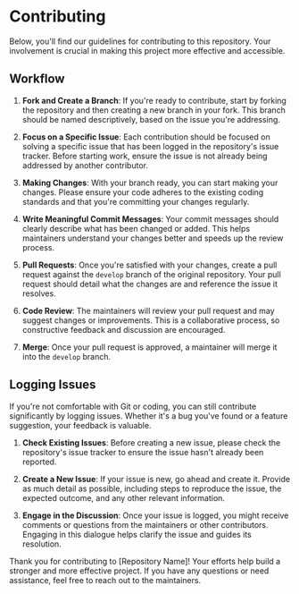 # Contributing

Below, you'll find our guidelines for contributing to this repository. Your involvement is crucial in making this project more effective and accessible.

## Workflow

1. **Fork and Create a Branch**: If you're ready to contribute, start by forking the repository and then creating a new branch in your fork. This branch should be named descriptively, based on the issue you're addressing.

2. **Focus on a Specific Issue**: Each contribution should be focused on solving a specific issue that has been logged in the repository's issue tracker. Before starting work, ensure the issue is not already being addressed by another contributor.

3. **Making Changes**: With your branch ready, you can start making your changes. Please ensure your code adheres to the existing coding standards and that you're committing your changes regularly.

4. **Write Meaningful Commit Messages**: Your commit messages should clearly describe what has been changed or added. This helps maintainers understand your changes better and speeds up the review process.

5. **Pull Requests**: Once you're satisfied with your changes, create a pull request against the `develop` branch of the original repository. Your pull request should detail what the changes are and reference the issue it resolves.

6. **Code Review**: The maintainers will review your pull request and may suggest changes or improvements. This is a collaborative process, so constructive feedback and discussion are encouraged.

7. **Merge**: Once your pull request is approved, a maintainer will merge it into the `develop` branch.

## Logging Issues

If you're not comfortable with Git or coding, you can still contribute significantly by logging issues. Whether it's a bug you've found or a feature suggestion, your feedback is valuable.

1. **Check Existing Issues**: Before creating a new issue, please check the repository's issue tracker to ensure the issue hasn't already been reported.

2. **Create a New Issue**: If your issue is new, go ahead and create it. Provide as much detail as possible, including steps to reproduce the issue, the expected outcome, and any other relevant information.

3. **Engage in the Discussion**: Once your issue is logged, you might receive comments or questions from the maintainers or other contributors. Engaging in this dialogue helps clarify the issue and guides its resolution.

Thank you for contributing to [Repository Name]! Your efforts help build a stronger and more effective project. If you have any questions or need assistance, feel free to reach out to the maintainers.